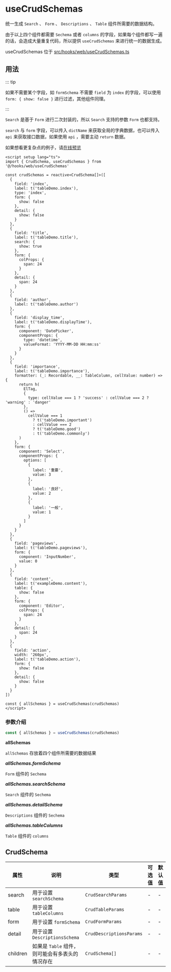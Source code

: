 # useCrudSchemas

统一生成 `Search` 、 `Form` 、 `Descriptions` 、 `Table` 组件所需要的数据结构。

由于以上四个组件都需要 `Sechema` 或者 `columns` 的字段，如果每个组件都写一遍的话，会造成大量重复代码，所以提供 `useCrudSchemas` 来进行统一的数据生成。

useCrudSchemas 位于 [src/hooks/web/useCrudSchemas.ts](https://github.com/kailong321200875/vue-element-plus-admin/tree/master/src/hooks/web/useCrudSchemas.ts)

## 用法

::: tip

如果不需要某个字段，如 `formSchema` 不需要 `field` 为 `index` 的字段，可以使用 `form: { show: false }` 进行过滤，其他组件同理。

:::

`Search` 是基于 `Form` 进行二次封装的，所以 `Search` 支持的参数 `Form` 也都支持。

`search` 与 `form` 字段，可以传入 `dictName` 来获取全局的字典数据，也可以传入 `api` 来获取接口数据，如果使用 `api` ，需要主动 `return` 数据。

如果想看更复杂点的例子，请[在线预览](https://element-plus-admin.cn/#/hooks/useCrudSchemas)

```vue
<script setup lang="ts">
import { CrudSchema, useCrudSchemas } from '@/hooks/web/useCrudSchemas'

const crudSchemas = reactive<CrudSchema[]>([
  {
    field: 'index',
    label: t('tableDemo.index'),
    type: 'index',
    form: {
      show: false
    },
    detail: {
      show: false
    }
  },
  {
    field: 'title',
    label: t('tableDemo.title'),
    search: {
      show: true
    },
    form: {
      colProps: {
        span: 24
      }
    },
    detail: {
      span: 24
    }
  },
  {
    field: 'author',
    label: t('tableDemo.author')
  },
  {
    field: 'display_time',
    label: t('tableDemo.displayTime'),
    form: {
      component: 'DatePicker',
      componentProps: {
        type: 'datetime',
        valueFormat: 'YYYY-MM-DD HH:mm:ss'
      }
    }
  },
  {
    field: 'importance',
    label: t('tableDemo.importance'),
    formatter: (_: Recordable, __: TableColumn, cellValue: number) => {
      return h(
        ElTag,
        {
          type: cellValue === 1 ? 'success' : cellValue === 2 ? 'warning' : 'danger'
        },
        () =>
          cellValue === 1
            ? t('tableDemo.important')
            : cellValue === 2
            ? t('tableDemo.good')
            : t('tableDemo.commonly')
      )
    },
    form: {
      component: 'Select',
      componentProps: {
        options: [
          {
            label: '重要',
            value: 3
          },
          {
            label: '良好',
            value: 2
          },
          {
            label: '一般',
            value: 1
          }
        ]
      }
    }
  },
  {
    field: 'pageviews',
    label: t('tableDemo.pageviews'),
    form: {
      component: 'InputNumber',
      value: 0
    }
  },
  {
    field: 'content',
    label: t('exampleDemo.content'),
    table: {
      show: false
    },
    form: {
      component: 'Editor',
      colProps: {
        span: 24
      }
    },
    detail: {
      span: 24
    }
  },
  {
    field: 'action',
    width: '260px',
    label: t('tableDemo.action'),
    form: {
      show: false
    },
    detail: {
      show: false
    }
  }
])

const { allSchemas } = useCrudSchemas(crudSchemas)
</script>

```

### 参数介绍

```ts
const { allSchemas } = useCrudSchemas(crudSchemas)
```

**allSchemas**

`allSchemas` 存放着四个组件所需要的数据结果


***allSchemas.formSchema***

`Form` 组件的 `Sechema`

***allSchemas.searchSchema***

`Search` 组件的 `Sechema`

***allSchemas.detailSchema***

`Descriptions` 组件的 `Sechema`

***allSchemas.tableColumns***

`Table` 组件的 `columns`

## CrudSchema

| 属性 | 说明 | 类型 | 可选值 | 默认值 |
| ---- | ---- | ---- | ---- | ---- |
| search | 用于设置 `searchSchema` | `CrudSearchParams` | - | - |
| table | 用于设置 `tableColumns` | `CrudTableParams` | - | - |
| form | 用于设置 `formSchema` | `CrudFormParams` | - | - |
| detail | 用于设置 `DescriptionsSchema` | `CrudDescriptionsParams` | - | - |
| children | 如果是 `Table` 组件，则可能会有多表头的情况存在 | `CrudSchema[]` | - | - |
